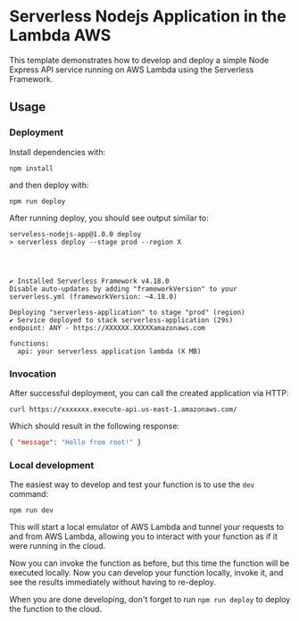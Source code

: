 

# Serverless Nodejs Application in the Lambda AWS

This template demonstrates how to develop and deploy a simple Node Express API service running on AWS Lambda using the Serverless Framework.


## Usage

### Deployment

Install dependencies with:

```
npm install
```

and then deploy with:

```
npm run deploy
```

After running deploy, you should see output similar to:

```
serveless-nodejs-app@1.0.0 deploy
> serverless deploy --stage prod --region X



                   
✔ Installed Serverless Framework v4.18.0
Disable auto-updates by adding "frameworkVersion" to your serverless.yml (frameworkVersion: ~4.18.0)

Deploying "serverless-application" to stage "prod" (region)
✔ Service deployed to stack serverless-application (29s)
endpoint: ANY - https://XXXXXX.XXXXXamazonaws.com

functions:
  api: your serverless application lambda (X MB)
```



### Invocation

After successful deployment, you can call the created application via HTTP:

```
curl https://xxxxxxx.execute-api.us-east-1.amazonaws.com/
```

Which should result in the following response:

```json
{ "message": "Hello from root!" }
```

### Local development

The easiest way to develop and test your function is to use the `dev` command:

```
npm run dev
```

This will start a local emulator of AWS Lambda and tunnel your requests to and from AWS Lambda, allowing you to interact with your function as if it were running in the cloud.

Now you can invoke the function as before, but this time the function will be executed locally. Now you can develop your function locally, invoke it, and see the results immediately without having to re-deploy.

When you are done developing, don't forget to run `npm run deploy` to deploy the function to the cloud.
